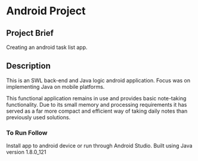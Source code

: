 # Android Project

## Project Brief

Creating an android task list app.

## Description

This is an SWL back-end and Java logic android application. Focus was on implementing Java on mobile platforms.

This functional application remains in use and provides basic note-taking functionality. Due to its small memory and processing requirements it has served as a far more compact and efficient way of taking daily notes than previously used solutions.

### To Run Follow
Install app to android device or run through Android Studio.
Built using Java version 1.8.0_121

